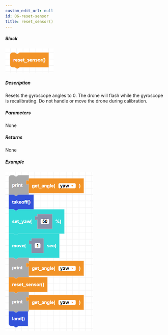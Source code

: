 ```yaml
---
custom_edit_url: null
id: 06-reset-sensor
title: reset_sensor()
---
```


##### Block

![reset sensor image](reset_sensor.png)

##### Description

Resets the gyroscope angles to 0. The drone will flash while the gyroscope is recalibrating. Do not handle or move the drone during calibration.

##### Parameters

None

##### Returns

None

##### Example

![reset sensor example](reset_sensor_example.png)
